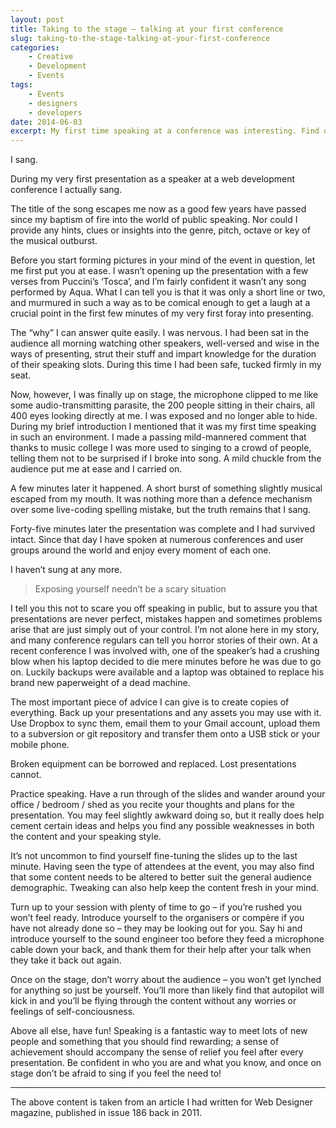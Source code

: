 ```yaml
---
layout: post
title: Taking to the stage – talking at your first conference
slug: taking-to-the-stage-talking-at-your-first-conference
categories:
    - Creative
    - Development
    - Events
tags:
    - Events
    - designers
    - developers
date: 2014-06-03
excerpt: My first time speaking at a conference was interesting. Find out why.
---
```



I sang.

During my very first presentation as a speaker at a web development conference I actually sang.

The title of the song escapes me now as a good few years have passed since my baptism of fire into the world of public speaking. Nor could I provide any hints, clues or insights into the genre, pitch, octave or key of the musical outburst.

Before you start forming pictures in your mind of the event in question, let me first put you at ease. I wasn’t opening up the presentation with a few verses from Puccini’s ‘Tosca’, and I’m fairly confident it wasn’t any song performed by Aqua. What I can&nbsp;tell you is that it was only a short line or two, and murmured in such a way as to be comical enough to get a laugh at a crucial point in the first few minutes of my very first foray into presenting.

The “why” I can answer quite easily. I was nervous. I had been sat in the audience all morning watching other speakers, well-versed and wise in the ways of presenting, strut their stuff and impart knowledge for the duration of their speaking slots. During this time I had been safe, tucked firmly in my seat.

Now, however, I was finally up on stage, the microphone clipped to me like some audio-transmitting parasite, the 200 people sitting in their chairs, all 400 eyes looking directly at me. I was exposed and no longer able to hide. During my brief introduction I mentioned that it was my first time speaking in such an environment. I made a passing mild-mannered comment that thanks to music college I was more used to singing to a crowd of people, telling them not to be surprised if I broke into song. A mild chuckle from the audience put me at ease and I carried on.

A few minutes later it happened. A short burst of something slightly musical escaped from my mouth. It was nothing more than a defence mechanism over some live-coding spelling mistake, but the truth remains that I sang.

Forty-five minutes later the presentation was complete and I had survived intact. Since that day I have spoken at numerous conferences and user groups around the world and enjoy every moment of each one.

I haven’t sung at any more.

<blockquote>Exposing yourself needn’t be a scary situation</blockquote>

I tell you this not to scare you off speaking in public, but to assure you that presentations are never perfect, mistakes happen and sometimes problems arise that are just simply out of your control. I’m not alone here in my story, and many conference regulars can tell you horror stories of their own. At a recent conference I was involved with, one of the speaker’s had a crushing blow when his laptop decided to die mere minutes before he was due to go on. Luckily backups were available and a laptop was obtained to replace his brand new paperweight of a dead machine.

The most important piece of advice I can give is to create copies of everything. Back up your presentations and any assets you may use with it. Use Dropbox to sync them, email them to your Gmail account, upload them to a subversion or git repository and transfer them onto a USB stick or your mobile phone.

Broken equipment can be borrowed and replaced. Lost presentations cannot.

Practice speaking. Have a run through of the slides and wander around your office / bedroom / shed as you recite your thoughts and plans for the presentation. You may feel slightly awkward doing so, but it really does help cement certain ideas and helps you find any possible weaknesses in both the content and your speaking style.

It’s not uncommon to find yourself fine-tuning the slides up to the last minute. Having seen the type of attendees at the event, you may also find that some content needs to be altered to better suit the general audience demographic. Tweaking can also help keep the content fresh in your mind.

Turn up to your session with plenty of time to go – if you’re rushed you won’t feel ready. Introduce yourself to the organisers or compère if you have not already done so – they may be looking out for you. Say hi and introduce yourself to the sound engineer too before they feed a microphone cable down your back, and thank them for their help after your talk when they take it back out again.

Once on the stage, don’t worry about the audience – you won’t get lynched for anything so just be yourself. You’ll more than likely find that autopilot will kick in and you’ll be flying through the content without any worries or feelings of self-conciousness.

Above all else, have fun! Speaking is a fantastic way to meet lots of new people and something that you should find rewarding; a sense of achievement should accompany the sense of relief you feel after every presentation. Be confident in who you are and what you know, and once on stage don’t be afraid to sing if you feel the need to!

<hr>

The above content is taken from an&nbsp;article I had written for Web Designer magazine, published in issue 186 back in 2011.
